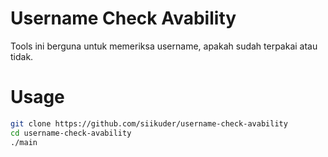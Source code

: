 # Username Check Avability
Tools ini berguna untuk memeriksa username, apakah sudah terpakai atau tidak.

# Usage
```bash
git clone https://github.com/siikuder/username-check-avability
cd username-check-avability
./main
```